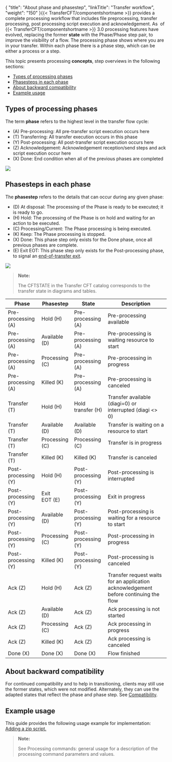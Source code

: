 {
    "title": "About phase and phasestep",
    "linkTitle": "Transfer workflow",
    "weight": "150"
}{{< TransferCFT/componentshortname  >}} provides a complete processing workflow that includes file preprocessing, transfer processing, post processing script execution and acknowledgement. As  of {{< TransferCFT/componentshortname  >}} 3.0 processing features have evolved, replacing the former **state** with the Phase/Phase step pair, to improve the visibility of a flow. The processing phase shows where you are in your transfer. Within each phase there is a phase step, which can be either a process or a step.

This topic presents processing **concepts**, step overviews in the following sections:

-   <a href="#Types" class="MCXref xref">Types of processing phases</a>
-   <a href="#Types2" class="MCXref xref">Phasesteps in each phase</a>
-   <a href="#About" class="MCXref xref">About backward compatibility</a>
-   <a href="#Example" class="MCXref xref">Example usage</a>

<span id="Types"></span>

## Types of processing phases

The term **phase** refers to the highest level in the transfer flow cycle:

-   \(A\) Pre-processing: All pre-transfer script execution occurs here
-   \(T\) Transferring: All transfer execution occurs in this phase
-   \(Y\) Post-processing: All post-transfer script execution occurs here
-   \(Z\) Acknowledgement: Acknowledgement reception/send steps and ack script execution occur here
-   \(X\) Done: End condition when all of the previous phases are completed

![](/Images/TransferCFT/phase_simple.png)

<span id="Types2"></span>

## Phasesteps in each phase

The **phasestep** refers to the details that can occur during any given phase:

-   \(D\) At disposal: The processing of the Phase is ready to be executed; it is ready to go.
-   \(H\) Hold: The processing of the Phase is on hold and waiting for an action to be executed.
-   \(C\) Processing/Current: The Phase processing is being executed.
-   \(K\) Keep: The Phase processing is stopped.
-   \(X\) Done: This phase step only exists for the Done phase, once all previous phases are complete.
-   \(E\) Exit EOT: This phase step only exists for the Post-processing phase, to signal an [end-of-transfer exit](../../app_integration_intro/managing_exits/about_the_end_of_transfer_type_exit).

![](/Images/TransferCFT/temp_phase_steps.png)

> **Note:**
>
> The CFTSTATE in the Transfer CFT catalog corresponds to the transfer state in diagrams and tables.

<table>
   <thead>
      <tr>
<th class="HeadE-Column1-Header1">Phase         </th>
<th class="HeadE-Column1-Header1">Phasestep         </th>
<th class="HeadE-Column1-Header1"><span id="State"></span>State         </th>
<th class="HeadD-Column1-Header1">Description         </th>
      </tr>
   </thead>
   <tbody>
      <tr>
         <td>Pre-processing (A)         </td>
         <td>Hold (H)         </td>
         <td>Pre-processing (A)         </td>
         <td>Pre-processing available         </td>
      </tr>
      <tr>
         <td>Pre-processing (A)         </td>
         <td>Available (D)         </td>
         <td>Pre-processing (A)         </td>
         <td>Pre-processing is waiting resource to start         </td>
      </tr>
      <tr>
         <td>Pre-processing (A)         </td>
         <td>Processing (C)         </td>
         <td>Pre-processing (A)         </td>
         <td>Pre-processing in progress         </td>
      </tr>
      <tr>
         <td>Pre-processing (A)         </td>
         <td>Killed (K)         </td>
         <td>Pre-processing (A)         </td>
         <td>Pre-processing is canceled         </td>
      </tr>
      <tr>
         <td>Transfer (T)         </td>
         <td>Hold (H)         </td>
         <td>Hold transfer (H)         </td>
         <td>Transfer available (diagi=0) or interrupted (diagi &lt;&gt; 0)         </td>
      </tr>
      <tr>
         <td>Transfer (T)         </td>
         <td>Available (D)         </td>
         <td>Available (D)         </td>
         <td>Transfer is waiting on a resource to start         </td>
      </tr>
      <tr>
         <td>Transfer (T)         </td>
         <td>Processing (C)         </td>
         <td>Processing (C)         </td>
         <td>Transfer is in progress         </td>
      </tr>
      <tr>
         <td>Transfer (T)         </td>
         <td>Killed (K)         </td>
         <td>Killed (K)         </td>
         <td>Transfer is canceled         </td>
      </tr>
      <tr>
         <td>Post-processing (Y)         </td>
         <td>Hold (H)         </td>
         <td>Post-processing (Y)         </td>
         <td>Post-processing is interrupted         </td>
      </tr>
      <tr>
         <td>Post-processing (Y)         </td>
         <td>Exit EOT (E)         </td>
         <td>Post-processing (Y)         </td>
         <td>Exit in progress         </td>
      </tr>
      <tr>
         <td>Post-processing (Y)         </td>
         <td>Available (D)         </td>
         <td>Post-processing (Y)         </td>
         <td>Post-processing is waiting for a resource to start         </td>
      </tr>
      <tr>
         <td>Post-processing (Y)         </td>
         <td>Processing (C)         </td>
         <td>Post-processing (Y)         </td>
         <td>Post-processing in progress         </td>
      </tr>
      <tr>
         <td>Post-processing (Y)         </td>
         <td>Killed (K)         </td>
         <td>Post-processing (Y)         </td>
         <td>Post-processing is canceled         </td>
      </tr>
      <tr>
         <td>Ack (Z)         </td>
         <td>Hold (H)         </td>
         <td>Ack (Z)         </td>
         <td>Transfer request waits for an application acknowledgement before continuing the flow         </td>
      </tr>
      <tr>
         <td>Ack (Z)         </td>
         <td>Available (D)         </td>
         <td>Ack (Z)         </td>
         <td>Ack processing is not started         </td>
      </tr>
      <tr>
         <td>Ack (Z)         </td>
         <td>Processing (C)         </td>
         <td>Ack (Z)         </td>
         <td>Ack processing in progress         </td>
      </tr>
      <tr>
         <td>Ack (Z)         </td>
         <td>Killed (K)         </td>
         <td>Ack (Z)         </td>
         <td>Ack processing is canceled         </td>
      </tr>
      <tr>
         <td>Done (X)         </td>
         <td>Done (X)         </td>
         <td>Done (X)         </td>
         <td>Flow finished         </td>
      </tr>
   </tbody>
</table>

<span id="About"></span>

## About backward compatibility

For continued compatibility and to help in transitioning, clients may still use the former states, which were not modified. Alternately, they can use the adapted states that reflect the phase and phase step. See [Compatibility](processing_compatability).

<span id="Example"></span>

## Example usage

This guide provides the following usage example for implementation: [Adding a zip script.](../about_transfer_processing/preprocess_use_case2)

> **Note:**
>
> See Processing commands: general usage for a description of the processing command parameters and values.
